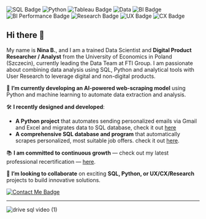 ![SQL Badge](https://img.shields.io/badge/SQL-FFD700) ![Python](https://img.shields.io/badge/Python-006400) ![Tableau Badge](https://img.shields.io/badge/DataVisualisation-8A2BE2) 
![Data](https://img.shields.io/badge/DataAnalysis-007ACC?style=flat-square) ![BI Badge](https://img.shields.io/badge/Business%20Intelligence-000080?style=flat-square) ![BI Performance Badge](https://img.shields.io/badge/Performance%20-008B8B?style=flat-square)
 ![Research Badge](https://img.shields.io/badge/Research%20-FF0000?style=flat-square) ![UX Badge](https://img.shields.io/badge/UX-800000?style=flat-square) ![CX Badge](https://img.shields.io/badge/CX-660000?style=flat-square)







## Hi there 👋 

My name is **Nina B.**, and I am a trained Data Scientist and **Digital Product Researcher / Analyst** from the University of Economics in Poland (Szczecin), currently leading the Data Team at FTI Group. 
I am passionate about combining data analysis using SQL, Python and analytical tools with User Research to leverage digital and non-digital products.

:seedling: **I’m currently developing an AI-powered web-scraping model** using Python and machine learning
to automate data extraction and analysis.

:hammer_and_wrench: **I recently designed and developed**:  
- **A Python project** that automates sending personalized emails via Gmail and Excel and migrates data to SQL database, check it out [here](https://github.com/ninryt/automated-email-sender)
- **A comprehensive SQL database and program** that automatically scrapes personalized, most suitable job offers. check it out [here](https://github.com/ninryt/python-sql-web_jobscraper).

:books: **I am committed to continuous growth** — check out my latest professional recertification  — [here](./recertification.md).

:handshake: **I’m looking to collaborate** on exciting **SQL, Python, or UX/CX/Research** projects to build innovative solutions.


[![Contact Me Badge](https://img.shields.io/badge/Contact%20Me-FFD700?style=for-the-badge&logo=gmail&logoColor=black)](mailto:nbryttel@gmail.com)

---


![drive sql video (1)](https://github.com/user-attachments/assets/4b950894-6614-446f-bcca-703cffe53c77)
<!--
**ninryt/ninryt** is a ✨ _special_ ✨ repository because its `README.md` (this file) appears on your GitHub profile.

Here are some ideas to get you started:

- 🔭 I’m currently working on ...
- 🌱 I’m currently learning ...
- 👯 I’m looking to collaborate on ...
- 🤔 I’m looking for help with ...
- 💬 Ask me about ...
- 📫 How to reach me: ...
- 😄 Pronouns: ...
- ⚡ Fun fact: ...
-->

